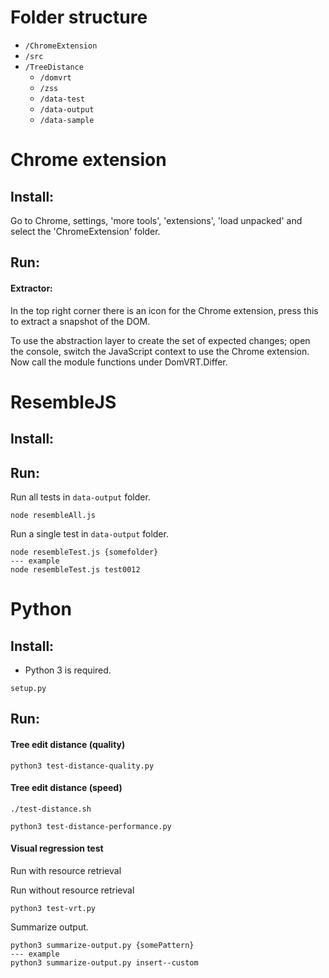# Folder structure

- `/ChromeExtension`
- `/src`
- `/TreeDistance`
  - `/domvrt`
  - `/zss`
  - `/data-test`
  - `/data-output`
  - `/data-sample`

# Chrome extension

## Install:
Go to Chrome, settings, 'more tools', 'extensions', 'load unpacked' and select the 'ChromeExtension' folder.

## Run:

#### Extractor:

In the top right corner there is an icon for the Chrome extension, press this to extract a snapshot of the DOM.

To use the abstraction layer to create the set of expected changes; open the console, switch the JavaScript context to use the Chrome extension.
Now call the module functions under DomVRT.Differ.

# ResembleJS

## Install:

## Run:

Run all tests in `data-output` folder.
```
node resembleAll.js
```

Run a single test in `data-output` folder.
```
node resembleTest.js {somefolder}
--- example
node resembleTest.js test0012
```

# Python

## Install:

- Python 3 is required.

```
setup.py
```


## Run:

#### Tree edit distance (quality)


```
python3 test-distance-quality.py
```


#### Tree edit distance (speed)

```
./test-distance.sh
```

```
python3 test-distance-performance.py
```

#### Visual regression test

Run with resource retrieval


Run without resource retrieval

```
python3 test-vrt.py
```

Summarize output.
```
python3 summarize-output.py {somePattern}
--- example
python3 summarize-output.py insert--custom
```
  
